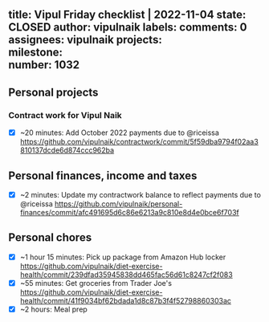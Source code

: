 title:	Vipul Friday checklist | 2022-11-04
state:	CLOSED
author:	vipulnaik
labels:	
comments:	0
assignees:	vipulnaik
projects:	
milestone:	
number:	1032
--
## Personal projects

### Contract work for Vipul Naik

- [x] ~20 minutes: Add October 2022 payments due to @riceissa https://github.com/vipulnaik/contractwork/commit/5f59dba9794f02aa3810137dcde6d874ccc962ba

## Personal finances, income and taxes

- [x] ~2 minutes: Update my contractwork balance to reflect payments due to @riceissa https://github.com/vipulnaik/personal-finances/commit/afc491695d6c86e6213a9c810e8d4e0bce6f703f

## Personal chores

- [x] ~1 hour 15 minutes: Pick up package from Amazon Hub locker https://github.com/vipulnaik/diet-exercise-health/commit/239dfad35945838dd465fac56d61c8247cf2f083
- [x] ~55 minutes: Get groceries from Trader Joe's https://github.com/vipulnaik/diet-exercise-health/commit/41f9034bf62bdada1d8c87b3f4f52798860303ac
- [x] ~2 hours: Meal prep 
